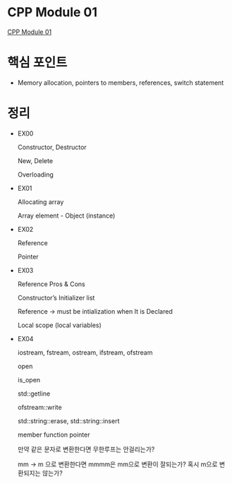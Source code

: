 # CPP Module 01

[CPP Module 01](https://brassy-plate-60f.notion.site/CPP-Module-01-a31b829877d441638ba068e985c21165?pvs=4)

# 핵심 포인트

- Memory allocation, pointers to members, references, switch statement

# 정리

- EX00
    
    Constructor, Destructor
    
    New, Delete
    
    Overloading
    
- EX01
    
    Allocating array
    
    Array element - Object (instance)
    
- EX02
    
    Reference
    
    Pointer
    
- EX03
    
    Reference Pros & Cons
    
    Constructor’s Initializer list
    
    Reference → must be intialization when It is Declared
    
    Local scope (local variables)
    
- EX04
    
    iostream, fstream, ostream, ifstream, ofstream
    
    open
    
    is_open
    
    std::getline
    
    ofstream::write
    
    std::string::erase, std::string::insert
    
    member function pointer
    
    만약 같은 문자로 변환한다면 무한루프는 안걸리는가?
    
    mm → m 으로 변환한다면 mmmm은 mm으로 변환이 잘되는가? 혹시 m으로 변환되지는 않는가?

